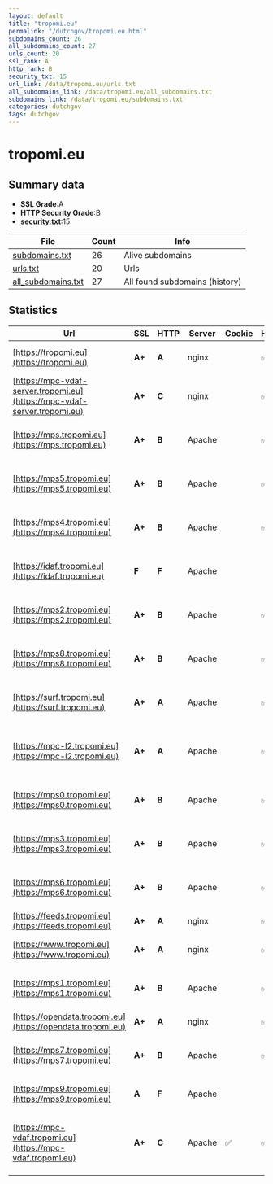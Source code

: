 ```yaml
---
layout: default
title: "tropomi.eu"
permalink: "/dutchgov/tropomi.eu.html"
subdomains_count: 26
all_subdomains_count: 27
urls_count: 20
ssl_rank: A
http_rank: B
security_txt: 15
url_link: /data/tropomi.eu/urls.txt
all_subdomains_link: /data/tropomi.eu/all_subdomains.txt
subdomains_link: /data/tropomi.eu/subdomains.txt
categories: dutchgov
tags: dutchgov
---
```



# tropomi.eu
## Summary data


 - **SSL Grade**:A
 - **HTTP Security Grade**:B
 - **[security.txt](https://www.digitaleoverheid.nl/nieuws/standaard-security-txt-nu-verplicht-voor-overheid/)**:15


| File       | Count | Info |
|------------|-------|------|
|[subdomains.txt](/DutchGovScope/data/tropomi.eu/subdomains.txt)|26|Alive subdomains|
|[urls.txt](/DutchGovScope/data/tropomi.eu/urls.txt)|20|Urls|
|[all_subdomains.txt](/DutchGovScope/data/tropomi.eu/all_subdomains.txt)|27|All found subdomains (history)|


## Statistics


| Url | SSL | HTTP | Server | Cookie | HSTS | CORS | CTO | CSP | XFO | XXP | RP |FP| Tech |Title |
|--------|-------|-------|------|------|------|------|------|------|------|------|------|------|------|------|
|[https://tropomi.eu](https://tropomi.eu)| **A+**| **A**|nginx| |:white_check_mark: | | |:warning: | :white_check_mark: | :white_check_mark: | :white_check_mark: | |HSTS Nginx|301 Moved Perman...|
|[https://mpc-vdaf-server.tropomi.eu](https://mpc-vdaf-server.tropomi.eu)| **A+**| **C**|nginx| |:white_check_mark: | | | | | | :white_check_mark: | |HSTS Nginx|S5P Validation S...|
|[https://mps.tropomi.eu](https://mps.tropomi.eu)| **A+**| **B**|Apache| |:white_check_mark: | :warning:| | :white_check_mark:| | | :white_check_mark: | |Apache HTTP Server HSTS||
|[https://mps5.tropomi.eu](https://mps5.tropomi.eu)| **A+**| **B**|Apache| |:white_check_mark: | :warning:| | :white_check_mark:| | | :white_check_mark: | |Apache HTTP Server HSTS||
|[https://mps4.tropomi.eu](https://mps4.tropomi.eu)| **A+**| **B**|Apache| |:white_check_mark: | :warning:| | :white_check_mark:| | | :white_check_mark: | |Apache HTTP Server HSTS||
|[https://idaf.tropomi.eu](https://idaf.tropomi.eu)| **F**| **F**|Apache| | | | | | | | :white_check_mark: | |Apache HTTP Server HSTS||
|[https://mps2.tropomi.eu](https://mps2.tropomi.eu)| **A+**| **B**|Apache| |:white_check_mark: | :warning:| | :white_check_mark:| | | :white_check_mark: | |Apache HTTP Server HSTS||
|[https://mps8.tropomi.eu](https://mps8.tropomi.eu)| **A+**| **B**|Apache| |:white_check_mark: | :warning:| | :white_check_mark:| | | :white_check_mark: | |Apache HTTP Server HSTS||
|[https://surf.tropomi.eu](https://surf.tropomi.eu)| **A+**| **A**|Apache| |:white_check_mark: | | | :white_check_mark:| | | :white_check_mark: | |Apache HTTP Server HSTS||
|[https://mpc-l2.tropomi.eu](https://mpc-l2.tropomi.eu)| **A+**| **A**|Apache| |:white_check_mark: | | | :white_check_mark:| | | :white_check_mark: | |Apache HTTP Server Bootstrap HSTS|S5P MPC L2 QC Po...|
|[https://mps0.tropomi.eu](https://mps0.tropomi.eu)| **A+**| **B**|Apache| |:white_check_mark: | :warning:| | :white_check_mark:| | | :white_check_mark: | |Apache HTTP Server HSTS||
|[https://mps3.tropomi.eu](https://mps3.tropomi.eu)| **A+**| **B**|Apache| |:white_check_mark: | :warning:| | :white_check_mark:| | | :white_check_mark: | |Apache HTTP Server HSTS||
|[https://mps6.tropomi.eu](https://mps6.tropomi.eu)| **A+**| **B**|Apache| |:white_check_mark: | :warning:| | :white_check_mark:| | | :white_check_mark: | |Apache HTTP Server HSTS||
|[https://feeds.tropomi.eu](https://feeds.tropomi.eu)| **A+**| **A**|nginx| |:white_check_mark: | | | | :white_check_mark: | :white_check_mark: | :white_check_mark: | |HSTS Nginx||
|[https://www.tropomi.eu](https://www.tropomi.eu)| **A+**| **A**|nginx| |:white_check_mark: | | |:warning: | :white_check_mark: | :white_check_mark: | :white_check_mark: | |Bloomreach HSTS Nginx|TROPOMI Observin...|
|[https://mps1.tropomi.eu](https://mps1.tropomi.eu)| **A+**| **B**|Apache| |:white_check_mark: | :warning:| | :white_check_mark:| | | :white_check_mark: | |Apache HTTP Server HSTS||
|[https://opendata.tropomi.eu](https://opendata.tropomi.eu)| **A+**| **A**|nginx| |:white_check_mark: | | | | :white_check_mark: | :white_check_mark: | :white_check_mark: | |HSTS Nginx||
|[https://mps7.tropomi.eu](https://mps7.tropomi.eu)| **A+**| **B**|Apache| |:white_check_mark: | :warning:| | :white_check_mark:| | | :white_check_mark: | |Apache HTTP Server HSTS||
|[https://mps9.tropomi.eu](https://mps9.tropomi.eu)| **A**| **F**|Apache| | | | | | | | :white_check_mark: | |Apache HTTP Server|503 Service Unav...|
|[https://mpc-vdaf.tropomi.eu](https://mpc-vdaf.tropomi.eu)| **A+**| **C**|Apache|:white_check_mark: |:white_check_mark: | | | | | | :white_check_mark: | |Apache HTTP Server HSTS Joomla PHP|s5p-mpc-vdaf - H...|

